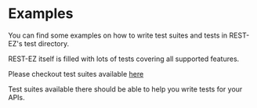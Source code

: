 # Examples

You can find some examples on how to write test suites and tests in REST-EZ's test directory.

REST-EZ itself is filled with lots of tests covering all supported features.

Please checkout test suites available [here](https://github.com/matmar10/rest-ez/tree/master/test/cli/src/suites)

Test suites available there should be able to help you write tests for your APIs.